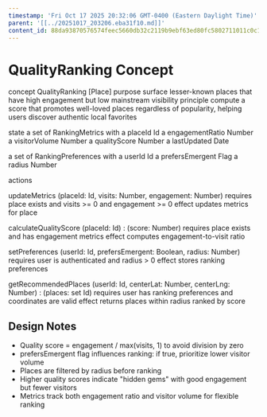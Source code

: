 ```yaml
---
timestamp: 'Fri Oct 17 2025 20:32:06 GMT-0400 (Eastern Daylight Time)'
parent: '[[../20251017_203206.eba31f10.md]]'
content_id: 88da93870576574feec5660db32c2119b9ebf63ed80fc5802711011c0c1e88a7
---
```


# QualityRanking Concept

concept  QualityRanking \[Place]
purpose surface lesser-known places that have high engagement but low mainstream visibility
principle compute a score that promotes well-loved places regardless of popularity,
helping users discover authentic local favorites

state
a set of RankingMetrics with
a placeId Id
a engagementRatio Number
a visitorVolume Number
a qualityScore Number
a lastUpdated Date

a set of RankingPreferences with
a userId Id
a prefersEmergent Flag
a radius Number

actions

updateMetrics (placeId: Id, visits: Number, engagement: Number)
requires place exists and visits >= 0 and engagement >= 0
effect updates metrics for place

calculateQualityScore (placeId: Id) : (score: Number)
requires place exists and has engagement metrics
effect computes engagement-to-visit ratio

setPreferences (userId: Id, prefersEmergent: Boolean, radius: Number)
requires user is authenticated and radius > 0
effect stores ranking preferences

getRecommendedPlaces (userId: Id, centerLat: Number, centerLng: Number) : (places: set Id)
requires user has ranking preferences and coordinates are valid
effect returns places within radius ranked by score

## Design Notes

* Quality score = engagement / max(visits, 1) to avoid division by zero
* prefersEmergent flag influences ranking: if true, prioritize lower visitor volume
* Places are filtered by radius before ranking
* Higher quality scores indicate "hidden gems" with good engagement but fewer visitors
* Metrics track both engagement ratio and visitor volume for flexible ranking
